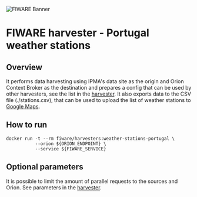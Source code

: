 ![FIWARE Banner](https://nexus.lab.fiware.org/content/images/fiware-logo1.png)

# FIWARE harvester - Portugal weather stations

## Overview

It performs data harvesting using IPMA's data site as the origin and Orion
Context Broker as the destination and prepares a config that can be used by
other harvesters, see the list in the
[harvester](./portugal_weather_stations.py). It also exports data to the CSV
file (./stations.csv), that can be used to upload the list of weather stations
to
[Google Maps](https://www.google.com/maps/d/viewer?mid=1Sd5uNFd2um0GPog2EGkyrlzmBnEKzPQw).

## How to run

```console
docker run -t --rm fiware/harvesters:weather-stations-portugal \
           --orion ${ORION_ENDPOINT} \
           --service ${FIWARE_SERVICE}
```

## Optional parameters

It is possible to limit the amount of parallel requests to the sources and
Orion. See parameters in the [harvester](./portugal_weather_stations.py).
